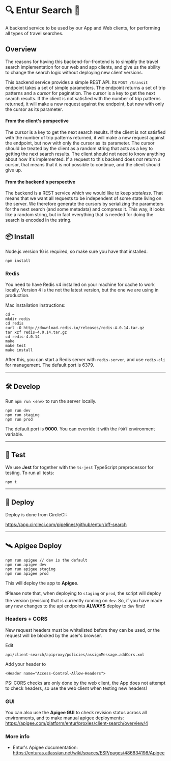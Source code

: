 # 🔍 Entur Search 🔎

A backend service to be used by our App and Web clients, for performing all types of travel searches.

## Overview

The reasons for having this backend-for-frontend is to simplify the travel search implementation for our web and app clients, and give us the ability to change the search logic without deploying new client versions.

This backend service provides a simple REST API. Its `POST /transit` endpoint takes a set of simple parameters. The endpoint returns a set of trip patterns and a _cursor_ for pagination. The cursor is a key to get the next search results. If the client is not satisfied with the number of trip patterns returned, it will make a new request against the endpoint, but now with only the cursor as its parameter.

#### From the client's perspective

The cursor is a key to get the next search results. If the client is not satisfied with the number of trip patterns returned, it will make a new request against the endpoint, but now with only the cursor as its parameter. The cursor should be treated by the client as a random string that acts as a key to getting the next search results. The client should not need to know anything about how it's implemented. If a request to this backend does _not_ return a cursor, that means that it is not possible to continue, and the client should give up.

#### From the backend's perspective

The backend is a REST service which we would like to keep _stateless_. That means that we want all requests to be independent of some state living on the server. We therefore generate the cursors by serializing the parameters for the next search (and some metadata) and compress it. This way, it looks like a random string, but in fact everything that is needed for doing the search is encoded in the string.

## 📦 Install

Node.js version 16 is required, so make sure you have that installed.

```
npm install
```

### Redis

You need to have Redis v4 installed on your machine for cache to work locally. Version 4 is the not the latest version, but the one we are using in production.

Mac installation instructions:

```
cd ~
mkdir redis
cd redis
curl -O http://download.redis.io/releases/redis-4.0.14.tar.gz
tar xzf redis-4.0.14.tar.gz
cd redis-4.0.14
make
make test
make install
```

After this, you can start a Redis server with `redis-server`, and use `redis-cli` for management. The default port is 6379.

---

## 🛠 Develop

Run `npm run <env>` to run the server locally.

```
npm run dev
npm run staging
npm run prod
```

The default port is **9000**. You can override it with the `PORT` environment variable.

---

## 🚦 Test

We use **Jest** for together with the `ts-jest` TypeScript preprocessor for testing. To run all tests:

```
npm t
```

---

## 🚢 Deploy

Deploy is done from CircleCI:

https://app.circleci.com/pipelines/github/entur/bff-search

---

## 🛰 Apigee Deploy

```
npm run apigee // dev is the default
npm run apigee dev
npm run apigee staging
npm run apigee prod
```

This will deploy the app to **Apigee**.

❗Please note that, when deploying to `staging` or `prod`, the script will deploy the version (revision) that is currently running on `dev`. So, if you have made any new changes to the api endpoints **ALWAYS** deploy to `dev` first!

### Headers + CORS

New request headers must be whitelisted before they can be used, or the request will
be blocked by the user's browser.

Edit 

```api/client-search/apiproxy/policies/assignMessage.addCors.xml```

Add your header to

```<Header name="Access-Control-Allow-Headers">```

PS: CORS checks are only done by the web client, the App does not
attempt to check headers, so use the web client when testing new headers!

### GUI

You can also use the **Apigee GUI** to check revision status across all environments, and to make manual apigee deployments: https://apigee.com/platform/entur/proxies/client-search/overview/4

### More info

-   Entur's Apigee documentation: https://enturas.atlassian.net/wiki/spaces/ESP/pages/486834198/Apigee
